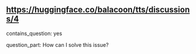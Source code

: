 ## https://huggingface.co/balacoon/tts/discussions/4

contains_question: yes

question_part: How can I solve this issue?